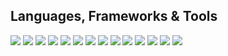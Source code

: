 ## Languages, Frameworks & Tools
[![](https://img.shields.io/badge/-Ruby-332B40?style=for-the-badge&logo=ruby)]()
[![](https://img.shields.io/badge/-RubyGems-332B40?style=for-the-badge&logo=rubygems)]()
[![](https://img.shields.io/badge/-RubyOnRails-332B40?style=for-the-badge&logo=rubyonrails)]()
[![](https://img.shields.io/badge/jekyll-332B40?style=for-the-badge&logo=jekyll)]()
[![](https://img.shields.io/badge/-html5-332B40?style=for-the-badge&logo=html5)]()
[![](https://img.shields.io/badge/-css3-332B40?style=for-the-badge&logo=css3)]()
[![](https://img.shields.io/badge/-tailwindcss-332B40?style=for-the-badge&logo=tailwindcss)]()
[![](https://img.shields.io/badge/-javascript-332B40?style=for-the-badge&logo=javascript)]()
[![](https://img.shields.io/badge/-npm-332B40?style=for-the-badge&logo=npm)]()
[![](https://img.shields.io/badge/-react-332B40?style=for-the-badge&logo=react)]()
[![](https://img.shields.io/badge/-mysql-332B40?style=for-the-badge&logo=mysql)]()
[![](https://img.shields.io/badge/-git-332B40?style=for-the-badge&logo=git)]()
[![](https://img.shields.io/badge/httpie-332B40?style=for-the-badge&logo=httpie)]()
[![](https://img.shields.io/badge/-vscode-332B40?style=for-the-badge&logo=visualstudiocode)]()
